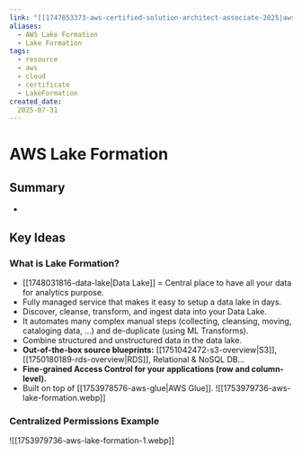 ```yaml
---
link: "[[1747853373-aws-certified-solution-architect-associate-2025|aws Certified Solution Architect Associate 2025]]"
aliases: 
  - AWS Lake Formation
  - Lake Formation
tags:
  - resource
  - aws
  - cloud
  - certificate
  - LakeFormation
created_date:
  2025-07-31
---
```

# AWS Lake Formation
## Summary
- 

## Key Ideas
### What is Lake Formation?
- [[1748031816-data-lake|Data Lake]] = Central place to have all your data for analytics purpose.
- Fully managed service that makes it easy to setup a data lake in days.
- Discover, cleanse, transform, and ingest data into your Data Lake.
- It automates many complex manual steps (collecting, cleansing, moving, cataloging data, ...) and de-duplicate (using ML Transforms).
- Combine structured and unstructured data in the data lake.
- **Out-of-the-box source blueprints:** [[1751042472-s3-overview|S3]], [[1750180189-rds-overview|RDS]], Relational & NoSQL DB...
- **Fine-grained Access Control for your applications (row and column-level).**
- Built on top of [[1753978576-aws-glue|AWS Glue]].
![[1753979736-aws-lake-formation.webp]]

### Centralized Permissions Example
![[1753979736-aws-lake-formation-1.webp]]

